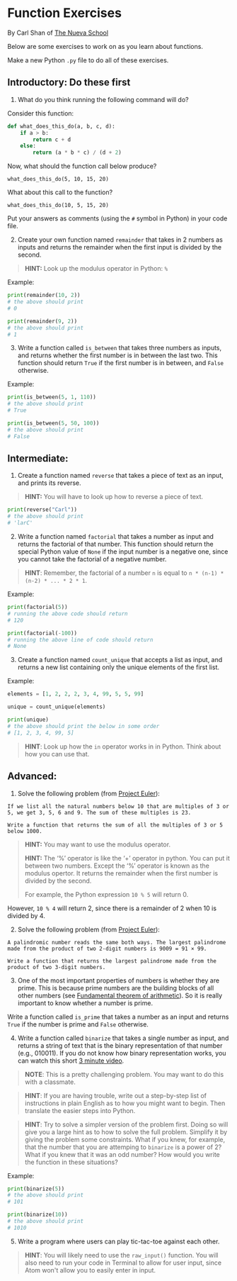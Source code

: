 # Function Exercises
By Carl Shan of [The Nueva School](www.nuevaschool.org)

Below are some exercises to work on as you learn about functions.

Make a new Python `.py` file to do all of these exercises.

## Introductory: Do these first

1. What do you think running the following command will do?

Consider this function:

```python
def what_does_this_do(a, b, c, d):
    if a > b:
        return c + d
    else:
        return (a * b * c) / (d + 2)

```

Now, what should the function call below produce?

`what_does_this_do(5, 10, 15, 20)`

What about this call to the function?

`what_does_this_do(10, 5, 15, 20)`

Put your answers as comments (using the `#` symbol in Python) in your code file.

2. Create your own function named `remainder` that takes in 2 numbers as inputs and returns the remainder when the first input is divided by the second.

> **HINT:** Look up the modulus operator in Python: `%`

Example:

```python
print(remainder(10, 2))
# the above should print
# 0

print(remainder(9, 2))
# the above should print
# 1

```

3. Write a function called `is_between` that takes three numbers as inputs, and returns whether the first number is in between the last two. This function should return `True` if the first number is in between, and `False` otherwise.

Example:

```python
print(is_between(5, 1, 110))
# the above should print
# True

print(is_between(5, 50, 100))
# the above should print
# False
```

## Intermediate:

1. Create a function named `reverse` that takes a piece of text as an input, and prints its reverse.
> **HINT:** You will have to look up how to reverse a piece of text.

```python
print(reverse("Carl"))
# the above should print
# 'larC'
```

2. Write a function named `factorial` that takes a number as input and returns the factorial of that number. This function should return the special Python value of `None` if the input number is a negative one, since you cannot take the factorial of a negative number.

> **HINT**: Remember, the factorial of a number `n` is equal to `n * (n-1) * (n-2) * ... * 2 * 1`.

Example:

```python
print(factorial(5))
# running the above code should return
# 120

print(factorial(-100))
# running the above line of code should return
# None
```

3. Create a function named `count_unique` that accepts a list as input, and returns a new list containing only the unique elements of the first list.

Example:

```python
elements = [1, 2, 2, 2, 3, 4, 99, 5, 5, 99]

unique = count_unique(elements)

print(unique)
# the above should print the below in some order
# [1, 2, 3, 4, 99, 5]
```

> **HINT**: Look up how the `in` operator works in in Python. Think about how you can use that.

## Advanced:
1. Solve the following problem (from [Project Euler](https://projecteuler.net/)): 

```
If we list all the natural numbers below 10 that are multiples of 3 or 5, we get 3, 5, 6 and 9. The sum of these multiples is 23.

Write a function that returns the sum of all the multiples of 3 or 5 below 1000.
```

> **HINT:** You may want to use the modulus operator.
> 
> **HINT:** The ‘%’ operator is like the ‘+’ operator in python. You can put it between two numbers. Except the ‘%’ operator is known as the modulus opertor. It returns the remainder when the first number is divided by the second.
> 
> For example,  the Python expression `10 % 5` will return 0.
> 
However, `10 % 4` will return 2, since there is a remainder of 2 when 10 is divided by 4.
> 

2. Solve the following problem (from [Project Euler](https://projecteuler.net/)): 

```
A palindromic number reads the same both ways. The largest palindrome made from the product of two 2-digit numbers is 9009 = 91 × 99.

Write a function that returns the largest palindrome made from the product of two 3-digit numbers.
```

3. One of the most important properties of numbers is whether they are prime. This is because prime numbers are the building blocks of all other numbers (see [Fundamental theorem of arithmetic](https://en.wikipedia.org/wiki/Fundamental_theorem_of_arithmetic)). So it is really important to know whether a number is prime.

Write a function called `is_prime` that takes a number as an input and returns `True` if the number is prime and `False` otherwise.


4. Write a function called `binarize` that takes a single number as input, and returns a string of text that is the binary representation of that number (e.g., 010011). If you do not know how binary representation works, you can watch this short [3 minute video](https://www.youtube.com/watch?v=H4BstqvgBow).

> **NOTE**: This is a pretty challenging problem. You may want to do this with a classmate.

> **HINT**: If you are having trouble, write out a step-by-step list of instructions in plain English as to how you might want to begin. Then translate the easier steps into Python.

> **HINT**: Try to solve a simpler version of the problem first. Doing so will give you a large hint as to how to solve the full problem. Simplify it by giving the problem some constraints. What if you knew, for example, that the number that you are attemping to `binarize` is a power of 2? What if you knew that it was an odd number? How would you write the function in these situations?

Example:

```python
print(binarize(5))
# the above should print
# 101

print(binarize(10))
# the above should print
# 1010

```

5. Write a program where users can play tic-tac-toe against each other. 

> **HINT**: You will likely need to use the `raw_input()` function. You will also need to run your code in Terminal to allow for user input, since Atom won't allow you to easily enter in input.